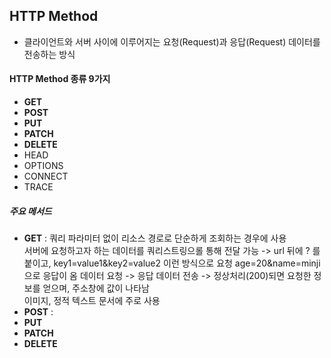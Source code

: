 ## HTTP Method 
- 클라이언트와 서버 사이에 이루어지는 요청(Request)과 응답(Request) 데이터를 전송하는 방식<br/>
#### HTTP Method 종류 9가지
- **GET** 
- **POST**
- **PUT**
- **PATCH**
- **DELETE**
- HEAD
- OPTIONS
- CONNECT
- TRACE

##### 주요 메서드
- **GET** : 쿼리 파라미터 없이 리소스 경로로 단순하게 조회하는 경우에 사용<br/>
  서버에 요청하고자 하는 데이터를 쿼리스트링으롤 통해 전달 가능 -> url 뒤에 ? 를 붙이고, key1=value1&key2=value2 이런 방식으로 요청
  age=20&name=minji 으로 응답이 옴
  데이터 요청 -> 응답 데이터 전송 -> 정상처리(200)되면 요청한 정보를 얻으며, 주소창에 값이 나타남<br/>
  이미지, 정적 텍스트 문서에 주로 사용
- **POST** : 
- **PUT**
- **PATCH**
- **DELETE**

